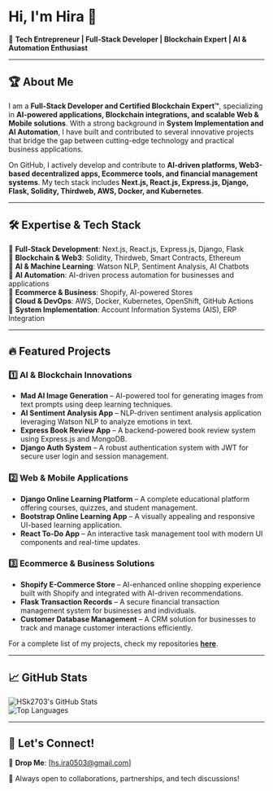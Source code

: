 # Hi, I'm Hira 👋  
🚀 **Tech Entrepreneur | Full-Stack Developer | Blockchain Expert | AI & Automation Enthusiast**

---

## 🏆 About Me
I am a **Full-Stack Developer and Certified Blockchain Expert™**, specializing in **AI-powered applications, Blockchain integrations, and scalable Web & Mobile solutions**. With a strong background in **System Implementation and AI Automation**, I have built and contributed to several innovative projects that bridge the gap between cutting-edge technology and practical business applications.

On GitHub, I actively develop and contribute to **AI-driven platforms, Web3-based decentralized apps, Ecommerce tools, and financial management systems**. My tech stack includes **Next.js, React.js, Express.js, Django, Flask, Solidity, Thirdweb, AWS, Docker, and Kubernetes**.

---

## 🛠️ Expertise & Tech Stack
🔹 **Full-Stack Development**: Next.js, React.js, Express.js, Django, Flask  
🔹 **Blockchain & Web3**: Solidity, Thirdweb, Smart Contracts, Ethereum  
🔹 **AI & Machine Learning**: Watson NLP, Sentiment Analysis, AI Chatbots  
🔹 **AI Automation**: AI-driven process automation for businesses and applications  
🔹 **Ecommerce & Business**: Shopify, AI-powered Stores  
🔹 **Cloud & DevOps**: AWS, Docker, Kubernetes, OpenShift, GitHub Actions  
🔹 **System Implementation**: Account Information Systems (AIS), ERP Integration  

---

## 🔥 Featured Projects
### **1️⃣ AI & Blockchain Innovations**
- **Mad AI Image Generation** – AI-powered tool for generating images from text prompts using deep learning techniques.
- **AI Sentiment Analysis App** – NLP-driven sentiment analysis application leveraging Watson NLP to analyze emotions in text.
- **Express Book Review App** – A backend-powered book review system using Express.js and MongoDB.
- **Django Auth System** – A robust authentication system with JWT for secure user login and session management.

### **2️⃣ Web & Mobile Applications**
- **Django Online Learning Platform** – A complete educational platform offering courses, quizzes, and student management.
- **Bootstrap Online Learning App** – A visually appealing and responsive UI-based learning application.
- **React To-Do App** – An interactive task management tool with modern UI components and real-time updates.

### **3️⃣ Ecommerce & Business Solutions**
- **Shopify E-Commerce Store** – AI-enhanced online shopping experience built with Shopify and integrated with AI-driven recommendations.
- **Flask Transaction Records** – A secure financial transaction management system for businesses and individuals.
- **Customer Database Management** – A CRM solution for businesses to track and manage customer interactions efficiently.

For a complete list of my projects, check my repositories **[here](https://github.com/HSk2703?tab=repositories)**.

---

## 📈 GitHub Stats
![HSk2703's GitHub Stats](https://github-readme-stats.vercel.app/api?username=HSk2703&show_icons=true&theme=radical)  
![Top Languages](https://github-readme-stats.vercel.app/api/top-langs/?username=HSk2703&layout=compact&theme=radical)

---

## 📩 Let's Connect!
📧 **Drop Me**: [hs.ira0503@gmail.com]

🚀 Always open to collaborations, partnerships, and tech discussions!

